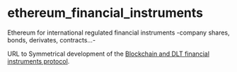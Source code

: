 # ethereum_financial_instruments
 Ethereum for international regulated financial instruments -company shares, bonds, derivates, contracts...- 

URL to Symmetrical development of the [ Blockchain and DLT financial instruments protocol](https://github.com/rafael-manez/venom-financial-instruments).
